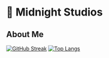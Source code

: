 # 🌙 Midnight Studios

## About Me
[![GitHub Streak](https://github-readme-streak-stats.herokuapp.com?user=sxvlsl&theme=dark)](https://git.io/streak-stats)
[![Top Langs](https://github-readme-stats.vercel.app/api/top-langs/?username=sxvlsl)](https://github.com/anuraghazra/github-readme-stats)
